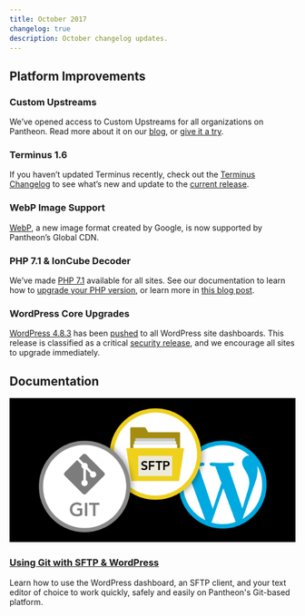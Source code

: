 ```yaml
---
title: October 2017
changelog: true
description: October changelog updates.
---
```


## Platform Improvements

### Custom Upstreams
We’ve opened access to Custom Upstreams for all organizations on Pantheon. Read more about it on our [blog](https://pantheon.io/blog/announcing-new-pantheon-upstream-workflow), or [give it a try](/docs/custom-upstream/).

### Terminus 1.6
If you haven’t updated Terminus recently, check out the <a href="/docs/terminus/updates#changelog" data-proofer-ignore>Terminus Changelog</a> to see what’s new and update to the <a href="/docs/terminus/updates#update-to-the-current-release-" data-proofer-ignore>current release</a>.

### WebP Image Support
[WebP](https://developers.google.com/speed/webp/), a new image format created by Google, is now supported by Pantheon’s Global CDN.

### PHP 7.1 & IonCube Decoder
We’ve made [PHP 7.1](http://www.php.net/ChangeLog-7.php#7.1.0) available for all sites.  See our documentation to learn how to [upgrade your PHP version](/docs/php-versions/), or learn more in [this blog post](https://pantheon.io/blog/php-71-ioncube-decoder-now-available-all-sites-pantheon).

### WordPress Core Upgrades
[WordPress 4.8.3](https://codex.wordpress.org/Version_4.8.3) has been [pushed](https://github.com/pantheon-systems/WordPress/pull/139) to all WordPress site dashboards. This release is classified as a critical [security release](https://status.pantheon.io/incidents/gd6ls2q28j2h), and we encourage all sites to upgrade immediately.

## Documentation

<a href="/docs/guides/wordpress-git/">

![WordPress Development](../../source/docs/assets/images/git-sftp-wp-docs-guide.png)

</a>

### [Using Git with SFTP & WordPress](/docs/guides/wordpress-git/)
Learn how to use the WordPress dashboard, an SFTP client, and your text editor of choice to work quickly, safely and easily on Pantheon's Git-based platform.

